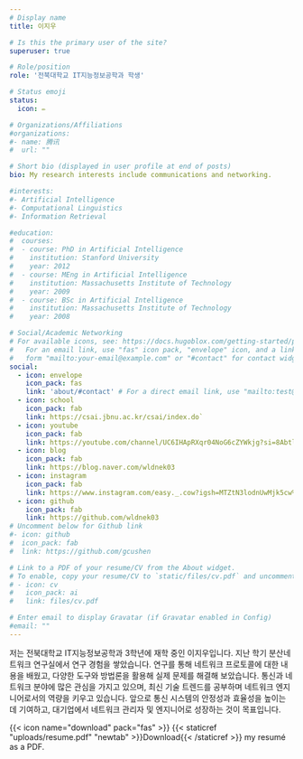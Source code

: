 ```yaml
---
# Display name
title: 이지우

# Is this the primary user of the site?
superuser: true

# Role/position
role: '전북대학교 IT지능정보공학과 학생'

# Status emoji
status:
  icon: ✏️

# Organizations/Affiliations
#organizations:
#- name: 腾讯
#  url: ""

# Short bio (displayed in user profile at end of posts)
bio: My research interests include communications and networking.

#interests:
#- Artificial Intelligence
#- Computational Linguistics
#- Information Retrieval

#education:
#  courses:
#  - course: PhD in Artificial Intelligence
#    institution: Stanford University
#    year: 2012
#  - course: MEng in Artificial Intelligence
#    institution: Massachusetts Institute of Technology
#    year: 2009
#  - course: BSc in Artificial Intelligence
#    institution: Massachusetts Institute of Technology
#    year: 2008

# Social/Academic Networking
# For available icons, see: https://docs.hugoblox.com/getting-started/page-builder/#icons
#   For an email link, use "fas" icon pack, "envelope" icon, and a link in the
#   form "mailto:your-email@example.com" or "#contact" for contact widget.
social:
  - icon: envelope
    icon_pack: fas
    link: 'about/#contact' # For a direct email link, use "mailto:test@example.org".
  - icon: school
    icon_pack: fab
    link: https://csai.jbnu.ac.kr/csai/index.do`
  - icon: youtube
    icon_pack: fab
    link: https://youtube.com/channel/UC6IHApRXqr04NoG6cZYWkjg?si=8AbtlfreJzhk4oP6  
  - icon: blog
    icon_pack: fab
    link: https://blog.naver.com/wldnek03
  - icon: instagram
    icon_pack: fab
    link: https://www.instagram.com/easy._.cow?igsh=MTZtN3lodnUwMjk5cw%3D%3D&utm_source=qr
  - icon: github
    icon_pack: fab
    link: https://github.com/wldnek03
# Uncomment below for Github link
#- icon: github
#  icon_pack: fab
#  link: https://github.com/gcushen

# Link to a PDF of your resume/CV from the About widget.
# To enable, copy your resume/CV to `static/files/cv.pdf` and uncomment the lines below.
# - icon: cv
#   icon_pack: ai
#   link: files/cv.pdf

# Enter email to display Gravatar (if Gravatar enabled in Config)
#email: ""
---
```

저는 전북대학교 IT지능정보공학과 3학년에 재학 중인 이지우입니다. 지난 학기 분산네트워크 연구실에서 연구 경험을 쌓았습니다. 연구를 통해 네트워크 프로토콜에 대한 내용을 배웠고, 다양한 도구와 방법론을 활용해 실제 문제를 해결해 보았습니다. 통신과 네트워크 분야에 많은 관심을 가지고 있으며, 최신 기술 트렌드를 공부하며 네트워크 엔지니어로서의 역량을 키우고 있습니다. 앞으로 통신 시스템의 안정성과 효율성을 높이는 데 기여하고, 대기업에서 네트워크 관리자 및 엔지니어로 성장하는 것이 목표입니다.

{{< icon name="download" pack="fas" >}} {{< staticref "uploads/resume.pdf" "newtab" >}}Download{{< /staticref >}} my resumé as a PDF.
